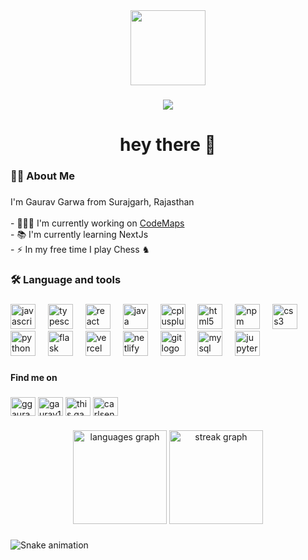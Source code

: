 <div align="center">
<img height="120" src="https://media.giphy.com/media/h0Cq1ClzO3UpupFPjP/giphy.gif"  />
</div>

###

<div align="center">
  
  [![](https://visitcount.itsvg.in/api?id=gaurav1832&pretty=true)](https://visitcount.itsvg.in)
</div>

###

<h1 align="center">hey there 👋</h1>

###

<h3 align="left">👩‍💻  About Me</h3>

###

<p align="left">I'm Gaurav Garwa from Surajgarh, Rajasthan<br><br>-  👨🏻‍💻 I'm currently working on <a href="https://github.com/gaurav1832/CodeMaps">CodeMaps<a/> <br>- 📚 I'm currently learning NextJs<br>- ⚡ In my free time I play Chess ♞</p>

###

<h3 align="left">🛠 Language and tools</h3>

###

<div align="left">
  <img src="https://cdn.jsdelivr.net/gh/devicons/devicon/icons/javascript/javascript-original.svg" height="40" alt="javascript logo"  />
  <img width="12" />
  <img src="https://cdn.jsdelivr.net/gh/devicons/devicon/icons/typescript/typescript-original.svg" height="40" alt="typescript logo"  />
  <img width="12" />
  <img src="https://cdn.jsdelivr.net/gh/devicons/devicon/icons/react/react-original.svg" height="40" alt="react logo"  />
  <img width="12" />
  <img src="https://cdn.jsdelivr.net/gh/devicons/devicon/icons/java/java-original.svg" height="40" alt="java logo"  />
  <img width="12" />
  <img src="https://cdn.jsdelivr.net/gh/devicons/devicon/icons/cplusplus/cplusplus-original.svg" height="40" alt="cplusplus logo"  />
  <img width="12" />
  <img src="https://cdn.jsdelivr.net/gh/devicons/devicon/icons/html5/html5-original.svg" height="40" alt="html5 logo"  />
  <img width="12" />
  <img src="https://cdn.jsdelivr.net/gh/devicons/devicon/icons/npm/npm-original-wordmark.svg" height="40" alt="npm logo"  />
  <img width="12" />
  <img src="https://cdn.simpleicons.org/css3/1572B6" height="40" alt="css3 logo"  />
  <img width="12" />
  <img src="https://cdn.jsdelivr.net/gh/devicons/devicon/icons/python/python-original.svg" height="40" alt="python logo"  />
  <img width="12" />
  <img src="https://skillicons.dev/icons?i=flask" height="40" alt="flask logo"  />
  <img width="12" />
  <img src="https://skillicons.dev/icons?i=vercel" height="40" alt="vercel logo"  />
  <img width="12" />
  <img src="https://skillicons.dev/icons?i=netlify" height="40" alt="netlify logo"  />
  <img width="12" />
  <img src="https://cdn.simpleicons.org/git/F05032" height="40" alt="git logo"  />
  <img width="12" />
  <img src="https://cdn.simpleicons.org/mysql/4479A1" height="40" alt="mysql logo"  />
  <img width="12" />
  <img src="https://cdn.simpleicons.org/jupyter/F37626" height="40" alt="jupyter logo"  />
</div>

###

<h4 align="left">Find me on</h4>

###

<p align="left">
<a href="https://twitter.com/ggauravvvvv" target="blank"><img align="center" src="https://raw.githubusercontent.com/rahuldkjain/github-profile-readme-generator/master/src/images/icons/Social/twitter.svg" alt="ggauravvvvv" height="30" width="40" /></a>
<a href="https://linkedin.com/in/gaurav1832" target="blank"><img align="center" src="https://raw.githubusercontent.com/rahuldkjain/github-profile-readme-generator/master/src/images/icons/Social/linked-in-alt.svg" alt="gaurav1832" height="30" width="40" /></a>
<a href="https://instagram.com/this.gaurav" target="blank"><img align="center" src="https://raw.githubusercontent.com/rahuldkjain/github-profile-readme-generator/master/src/images/icons/Social/instagram.svg" alt="this.gaurav" height="30" width="40" /></a>
<a href="https://www.leetcode.com/carlsen_magnus" target="blank"><img align="center" src="https://raw.githubusercontent.com/rahuldkjain/github-profile-readme-generator/master/src/images/icons/Social/leet-code.svg" alt="carlsen_magnus" height="30" width="40" /></a>
</p>

###

<div align="center">
  <img src="https://github-readme-stats.vercel.app/api/top-langs?username=gaurav1832&locale=en&hide_title=true&layout=compact&card_width=320&langs_count=8&theme=dark&hide_border=true&order=2" height="150" alt="languages graph"  />
  <img src="https://streak-stats.demolab.com?user=gaurav1832&locale=en&mode=daily&theme=dark&hide_border=true&border_radius=5&order=3" height="150" alt="streak graph"  />
</div>

###

<img src="https://raw.githubusercontent.com/gaurav1832/gaurav1832/output/snake.svg" alt="Snake animation" />

###





